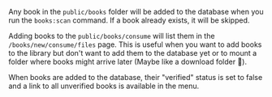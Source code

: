 Any book in the `public/books` folder will be added to the database when you run the `books:scan` command. If a book already exists, it will be skipped.

Adding books to the `public/books/consume` will list them in the `/books/new/consume/files` page. 
This is useful when you want to add books to the library but don't want to add them to the database yet or to mount a folder where books might arrive later (Maybe like a download folder 🫢).

When books are added to the database, their "verified" status is set to false and a link to all unverified books is available in the menu.
